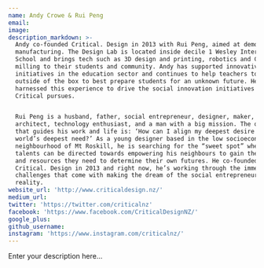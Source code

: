```yaml
---
name: Andy Crowe & Rui Peng
email:
image:
description_markdown: >-
  Andy co-founded Critical. Design in 2013 with Rui Peng, aimed at democratising
  manufacturing. The Design Lab is located inside decile 1 Wesley Intermediate
  School and brings tech such as 3D design and printing, robotics and CNC
  milling to their students and community. Andy has supported innovative
  initiatives in the education sector and continues to help teachers to think
  outside of the box to best prepare students for an unknown future. He has
  harnessed this experience to drive the social innovation initiatives that
  Critical pursues.


  Rui Peng is a husband, father, social entrepreneur, designer, maker,
  architect, technology enthusiast, and a man with a big mission. The question
  that guides his work and life is: ‘How can I align my deepest desire with the
  world’s deepest need?’ As a young designer based in the low socioeconomic
  neighbourhood of Mt Roskill, he is searching for the “sweet spot” where his
  talents can be directed towards empowering his neighbours to gain the skills
  and resources they need to determine their own futures. He co-founded
  Critical. Design in 2013 and right now, he’s working through the immense
  challenges that come with making the dream of the social entrepreneur a
  reality.
website_url: 'http://www.criticaldesign.nz/'
medium_url:
twitter: 'https://twitter.com/criticalnz'
facebook: 'https://www.facebook.com/CriticalDesignNZ/'
google_plus:
github_username:
instagram: 'https://www.instagram.com/criticalnz/'
---
```


Enter your description here...
